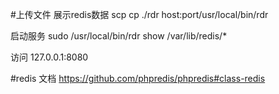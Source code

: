 #上传文件
展示redis数据
scp cp ./rdr host:port/usr/local/bin/rdr

启动服务
sudo /usr/local/bin/rdr show /var/lib/redis/*

访问
127.0.0.1:8080

#redis 文档
https://github.com/phpredis/phpredis#class-redis



